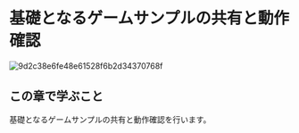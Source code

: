 # 基礎となるゲームサンプルの共有と動作確認

![9d2c38e6fe48e61528f6b2d34370768f](https://i.gyazo.com/9d2c38e6fe48e61528f6b2d34370768f.png)

## この章で学ぶこと

基礎となるゲームサンプルの共有と動作確認を行います。
